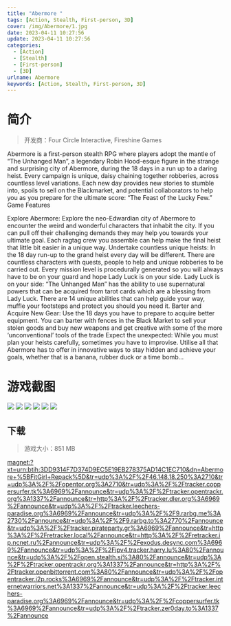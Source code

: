 ```yaml
---
title: "Abermore "
tags: [Action, Stealth, First-person, 3D]
cover: /img/Abermore/1.jpg
date: 2023-04-11 10:27:56
update: 2023-04-11 10:27:56
categories: 
  - [Action]
  - [Stealth]
  - [First-person]
  - [3D]
urlname: Abermore
keywords: [Action, Stealth, First-person, 3D]
---
```

# 简介

> 开发商：Four Circle Interactive, Fireshine Games

Abermore is a first-person stealth RPG where players adopt the mantle of “The Unhanged Man”, a legendary Robin Hood-esque figure in the strange and surprising city of Abermore, during the 18 days in a run up to a daring heist. Every campaign is unique, daisy chaining together robberies, across countless level variations. Each new day provides new stories to stumble into, spoils to sell on the Blackmarket, and potential collaborators to help you as you prepare for the ultimate score: “The Feast of the Lucky Few.”
Game Features

Explore Abermore: Explore the neo-Edwardian city of Abermore to encounter the weird and wonderful characters that inhabit the city. If you can pull off their challenging demands they may help you towards your ultimate goal. Each ragtag crew you assemble can help make the final heist that little bit easier in a unique way.
Undertake countless unique heists: In the 18 day run-up to the grand heist every day will be different. There are countless characters with quests, people to help and unique robberies to be carried out. Every mission level is procedurally generated so you will always have to be on your guard and hope Lady Luck is on your side.
Lady Luck is on your side: “The Unhanged Man” has the ability to use supernatural powers that can be acquired from tarot cards which are a blessing from Lady Luck. There are 14 unique abilities that can help guide your way, muffle your footsteps and protect you should you need it.
Barter and Acquire New Gear: Use the 18 days you have to prepare to acquire better equipment. You can barter with fences in the Black Market to sell your stolen goods and buy new weapons and get creative with some of the more ‘unconventional’ tools of the trade
Expect the unexpected: While you must plan your heists carefully, sometimes you have to improvise. Utilise all that Abermore has to offer in innovative ways to stay hidden and achieve your goals, whether that is a banana, rubber duck or a time bomb…

# 游戏截图

![](/img/Abermore/2.jpg)
![](/img/Abermore/3.jpg)
![](/img/Abermore/4.jpg)
![](/img/Abermore/5.jpg)
![](/img/Abermore/6.jpg)
![](/img/Abermore/7.jpg)


## 下载

> 游戏大小：851 MB

[magnet:?xt=urn:btih:3DD9314F7D374D9EC5E19EB278375AD14C1EC710&amp;dn=Abermore+%5BFitGirl+Repack%5D&amp;tr=udp%3A%2F%2F46.148.18.250%3A2710&amp;tr=udp%3A%2F%2Fopentor.org%3A2710&amp;tr=udp%3A%2F%2Ftracker.coppersurfer.tk%3A6969%2Fannounce&amp;tr=udp%3A%2F%2Ftracker.opentrackr.org%3A1337%2Fannounce&amp;tr=http%3A%2F%2Ftracker.dler.org%3A6969%2Fannounce&amp;tr=udp%3A%2F%2Ftracker.leechers-paradise.org%3A6969%2Fannounce&amp;tr=udp%3A%2F%2F9.rarbg.me%3A2730%2Fannounce&amp;tr=udp%3A%2F%2F9.rarbg.to%3A2770%2Fannounce&amp;tr=udp%3A%2F%2Ftracker.pirateparty.gr%3A6969%2Fannounce&amp;tr=http%3A%2F%2Fretracker.local%2Fannounce&amp;tr=http%3A%2F%2Fretracker.ip.ncnet.ru%2Fannounce&amp;tr=udp%3A%2F%2Fexodus.desync.com%3A6969%2Fannounce&amp;tr=udp%3A%2F%2Fipv4.tracker.harry.lu%3A80%2Fannounce&amp;tr=udp%3A%2F%2Fopen.stealth.si%3A80%2Fannounce&amp;tr=udp%3A%2F%2Ftracker.opentrackr.org%3A1337%2Fannounce&amp;tr=http%3A%2F%2Ftracker.openbittorrent.com%3A80%2Fannounce&amp;tr=udp%3A%2F%2Fopentracker.i2p.rocks%3A6969%2Fannounce&amp;tr=udp%3A%2F%2Ftracker.internetwarriors.net%3A1337%2Fannounce&amp;tr=udp%3A%2F%2Ftracker.leechers-paradise.org%3A6969%2Fannounce&amp;tr=udp%3A%2F%2Fcoppersurfer.tk%3A6969%2Fannounce&amp;tr=udp%3A%2F%2Ftracker.zer0day.to%3A1337%2Fannounce](magnet:?xt=urn:btih:3DD9314F7D374D9EC5E19EB278375AD14C1EC710&amp;dn=Abermore+%5BFitGirl+Repack%5D&amp;tr=udp%3A%2F%2F46.148.18.250%3A2710&amp;tr=udp%3A%2F%2Fopentor.org%3A2710&amp;tr=udp%3A%2F%2Ftracker.coppersurfer.tk%3A6969%2Fannounce&amp;tr=udp%3A%2F%2Ftracker.opentrackr.org%3A1337%2Fannounce&amp;tr=http%3A%2F%2Ftracker.dler.org%3A6969%2Fannounce&amp;tr=udp%3A%2F%2Ftracker.leechers-paradise.org%3A6969%2Fannounce&amp;tr=udp%3A%2F%2F9.rarbg.me%3A2730%2Fannounce&amp;tr=udp%3A%2F%2F9.rarbg.to%3A2770%2Fannounce&amp;tr=udp%3A%2F%2Ftracker.pirateparty.gr%3A6969%2Fannounce&amp;tr=http%3A%2F%2Fretracker.local%2Fannounce&amp;tr=http%3A%2F%2Fretracker.ip.ncnet.ru%2Fannounce&amp;tr=udp%3A%2F%2Fexodus.desync.com%3A6969%2Fannounce&amp;tr=udp%3A%2F%2Fipv4.tracker.harry.lu%3A80%2Fannounce&amp;tr=udp%3A%2F%2Fopen.stealth.si%3A80%2Fannounce&amp;tr=udp%3A%2F%2Ftracker.opentrackr.org%3A1337%2Fannounce&amp;tr=http%3A%2F%2Ftracker.openbittorrent.com%3A80%2Fannounce&amp;tr=udp%3A%2F%2Fopentracker.i2p.rocks%3A6969%2Fannounce&amp;tr=udp%3A%2F%2Ftracker.internetwarriors.net%3A1337%2Fannounce&amp;tr=udp%3A%2F%2Ftracker.leechers-paradise.org%3A6969%2Fannounce&amp;tr=udp%3A%2F%2Fcoppersurfer.tk%3A6969%2Fannounce&amp;tr=udp%3A%2F%2Ftracker.zer0day.to%3A1337%2Fannounce)
